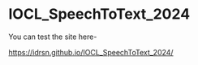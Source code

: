 # IOCL_SpeechToText_2024

You can test the site here-

https://idrsn.github.io/IOCL_SpeechToText_2024/
